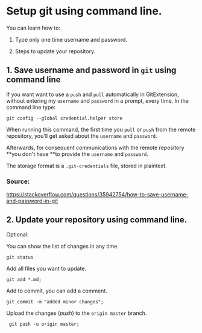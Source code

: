 # Setup git using command line.

You can learn how to:

1. Type only one time username and password.

2. Steps to update your repository.


## 1. Save username and password in ```git``` using command line

If you want want to use a ```push``` and ```pull``` automatically in GitExtension, without entering my ```username``` and ```password``` in a prompt, every time. In the command line type:

```git config --global credential.helper store```

When running this command, the first time you ```pull``` or ```push``` from the remote repository, you'll get asked about the ```username``` and ```password```.

Afterwards, for consequent communications with the remote repository **you don't have **to provide the ```username``` and ```password```.

The storage format is a ```.git-credentials``` file, stored in plaintext.

### Source:

<https://stackoverflow.com/questions/35942754/how-to-save-username-and-password-in-git>


## 2. Update your repository using command line.

Optional:

You can show the list of changes in any time.

```git status```

Add all files you want to update.

```git add *.md;```


Add to commit, you can add a comment.

```git commit -m "added minor changes";```

Upload the changes (*push*) to the ```origin master``` branch.

``` git push -u origin master;```